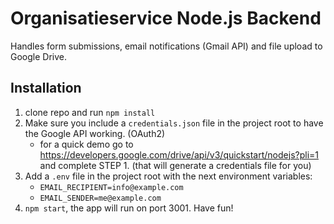 # Organisatieservice Node.js Backend

Handles form submissions, email notifications (Gmail API) and file upload to Google Drive.

## Installation
1. clone repo and run `npm install`
2. Make sure you include a `credentials.json` file in the project root to have the Google API working. (OAuth2)
   - for a quick demo go to https://developers.google.com/drive/api/v3/quickstart/nodejs?pli=1 and complete STEP 1. (that will generate a credentials file for you)
3. Add a `.env` file in the project root with the next environment variables:
   - `EMAIL_RECIPIENT=info@example.com`
   - `EMAIL_SENDER=me@example.com`
3. `npm start`, the app will run on port 3001. Have fun!
